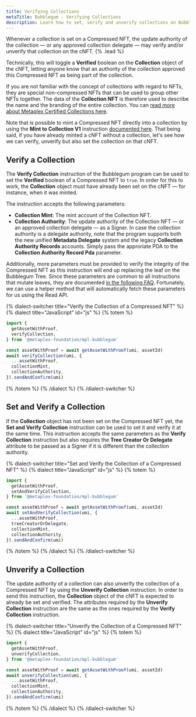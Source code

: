```yaml
---
title: Verifying Collections
metaTitle: Bubblegum - Verifying Collections
description: Learn how to set, verify and unverify collections on Bubblegum
---
```


Whenever a collection is set on a Compressed NFT, the update authority of the collection — or any approved collection delegate — may verify and/or unverify that collection on the cNFT. {% .lead %}

Technically, this will toggle a **Verified** boolean on the **Collection** object of the cNFT, letting anyone know that an authority of the collection approved this Compressed NFT as being part of the collection.

If you are not familiar with the concept of collections with regard to NFTs, they are special non-compressed NFTs that can be used to group other NFTs together. The data of the **Collection NFT** is therefore used to describe the name and the branding of the entire collection. You can [read more about Metaplex Certified Collections here](https://docs.metaplex.com/programs/token-metadata/certified-collections).

Note that is possible to mint a Compressed NFT directly into a collection by using the **Mint to Collection V1** instruction [documented here](/bubblegum/mint-cnfts#minting-to-a-collection). That being said, if you have already minted a cNFT without a collection, let's see how we can verify, unverify but also set the collection on that cNFT.

## Verify a Collection

The **Verify Collection** instruction of the Bubblegum program can be used to set the **Verified** boolean of a Compressed NFT to `true`. In order for this to work, the **Collection** object must have already been set on the cNFT — for instance, when it was minted.

The instruction accepts the following parameters:

- **Collection Mint**: The mint account of the Collection NFT.
- **Collection Authority**: The update authority of the Collection NFT — or an approved collection delegate — as a Signer. In case the collection authority is a delegate authority, note that the program supports both the new unified **Metadata Delegate** system and the legacy **Collection Authority Records** accounts. Simply pass the approriate PDA to the **Collection Authority Record Pda** parameter.

Additionally, more parameters must be provided to verify the integrity of the Compressed NFT as this instruction will end up replacing the leaf on the Bubblegum Tree. Since these parameters are common to all instructions that mutate leaves, they are documented [in the following FAQ](/bubblegum/faq#replace-leaf-instruction-arguments). Fortunately, we can use a helper method that will automatically fetch these parameters for us using the Read API.

{% dialect-switcher title="Verify the Collection of a Compressed NFT" %}
{% dialect title="JavaScript" id="js" %}
{% totem %}

```ts
import {
  getAssetWithProof,
  verifyCollection,
} from '@metaplex-foundation/mpl-bubblegum'

const assetWithProof = await getAssetWithProof(umi, assetId)
await verifyCollection(umi, {
  ...assetWithProof,
  collectionMint,
  collectionAuthority,
}).sendAndConfirm(umi)
```

{% /totem %}
{% /dialect %}
{% /dialect-switcher %}

## Set and Verify a Collection

If the **Collection** object has not been set on the Compressed NFT yet, the **Set and Verify Collection** instruction can be used to set it and verify it at the same time. This instruction accepts the same parameters as the **Verify Collection** instruction but also requires the **Tree Creator Or Delegate** attribute to be passed as a Signer if it is different than the collection authority.

{% dialect-switcher title="Set and Verify the Collection of a Compressed NFT" %}
{% dialect title="JavaScript" id="js" %}
{% totem %}

```ts
import {
  getAssetWithProof,
  setAndVerifyCollection,
} from '@metaplex-foundation/mpl-bubblegum'

const assetWithProof = await getAssetWithProof(umi, assetId)
await setAndVerifyCollection(umi, {
  ...assetWithProof,
  treeCreatorOrDelegate,
  collectionMint,
  collectionAuthority,
}).sendAndConfirm(umi)
```

{% /totem %}
{% /dialect %}
{% /dialect-switcher %}

## Unverify a Collection

The update authority of a collection can also unverify the collection of a Compressed NFT by using the **Unverify Collection** instruction. In order to send this instruction, the **Collection** object of the cNFT is expected to already be set and verified. The attributes required by the **Unverify Collection** instruction are the same as the ones required by the **Verify Collection** instruction.

{% dialect-switcher title="Unverify the Collection of a Compressed NFT" %}
{% dialect title="JavaScript" id="js" %}
{% totem %}

```ts
import {
  getAssetWithProof,
  unverifyCollection,
} from '@metaplex-foundation/mpl-bubblegum'

const assetWithProof = await getAssetWithProof(umi, assetId)
await unverifyCollection(umi, {
  ...assetWithProof,
  collectionMint,
  collectionAuthority,
}).sendAndConfirm(umi)
```

{% /totem %}
{% /dialect %}
{% /dialect-switcher %}
